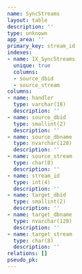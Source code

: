 ```yaml
---
name: SyncStreams
layout: table
description: ''
type: unknown
app_area: ''
primary_key: stream_id
indexes:
- name: IX_SyncStreams
  unique: true
  columns:
  - source_dbid
  - source_stream
columns:
- name: handler
  type: varchar(18)
  description: ''
- name: source_dbid
  type: smallint(2)
  description: ''
- name: source_dbname
  type: nvarchar(128)
  description: ''
- name: source_stream
  type: char(8)
  description: ''
- name: stream_id
  type: int(4)
  description: ''
- name: target_dbid
  type: smallint(2)
  description: ''
- name: target_dbname
  type: nvarchar(128)
  description: ''
- name: target_stream
  type: char(8)
  description: ''
relations: []
pseudo_pk: 
---
```


